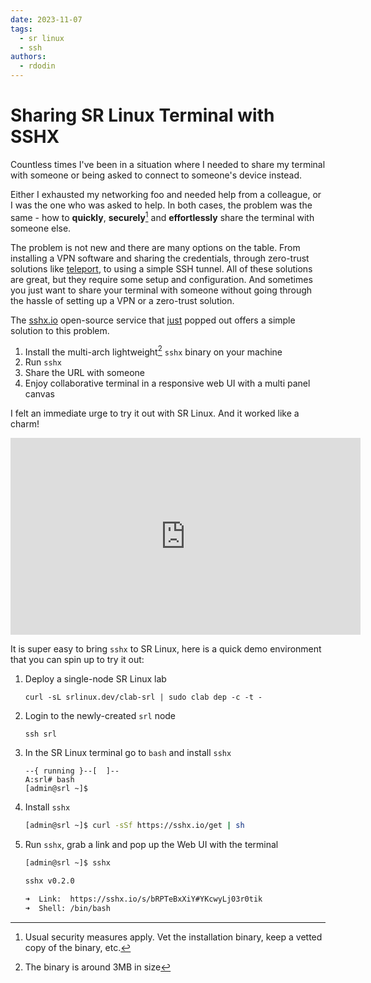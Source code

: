 ```yaml
---
date: 2023-11-07
tags:
  - sr linux
  - ssh
authors:
  - rdodin
---
```


# Sharing SR Linux Terminal with SSHX

Countless times I've been in a situation where I needed to share my terminal with someone or being asked to connect to someone's device instead.

Either I exhausted my networking foo and needed help from a colleague, or I was the one who was asked to help. In both cases, the problem was the same - how to **quickly**, **securely**[^1] and **effortlessly** share the terminal with someone else.

The problem is not new and there are many options on the table. From installing a VPN software and sharing the credentials, through zero-trust solutions like [teleport](https://goteleport.com/), to using a simple SSH tunnel. All of these solutions are great, but they require some setup and configuration. And sometimes you just want to share your terminal with someone without going through the hassle of setting up a VPN or a zero-trust solution.

The [sshx.io](https://sshx.io) open-source service that [just](https://twitter.com/ekzhang1/status/1721288674204131523) popped out offers a simple solution to this problem.

1. Install the multi-arch lightweight[^2] `sshx` binary on your machine
2. Run `sshx`
3. Share the URL with someone
4. Enjoy collaborative terminal in a responsive web UI with a multi panel canvas

I felt an immediate urge to try it out with SR Linux. And it worked like a charm!

<div class="iframe-container">
<iframe width="560" height="315" src="https://www.youtube.com/embed/-BByXtL6dNo?si=vkvZUUPsxg7GdF6R" title="Sharing SR Linux Terminal with SSHX" frameborder="0" allow="accelerometer; autoplay; clipboard-write; encrypted-media; gyroscope; picture-in-picture; web-share" allowfullscreen></iframe>
</div>

<!-- more -->

It is super easy to bring `sshx` to SR Linux, here is a quick demo environment that you can spin up to try it out:

1. Deploy a single-node SR Linux lab

    ```
    curl -sL srlinux.dev/clab-srl | sudo clab dep -c -t -
    ```

2. Login to the newly-created `srl` node

    ```
    ssh srl
    ```

3. In the SR Linux terminal go to `bash` and install `sshx`

    ```srl
    --{ running }--[  ]--
    A:srl# bash
    [admin@srl ~]$
    ```

4. Install `sshx`

    ```bash
    [admin@srl ~]$ curl -sSf https://sshx.io/get | sh
    ```

5. Run `sshx`, grab a link and pop up the Web UI with the terminal

    ```bash
    [admin@srl ~]$ sshx

    sshx v0.2.0

    ➜  Link:  https://sshx.io/s/bRPTeBxXiY#YKcwyLj03r0tik
    ➜  Shell: /bin/bash
    ```

[^1]: Usual security measures apply. Vet the installation binary, keep a vetted copy of the binary, etc.
[^2]: The binary is around 3MB in size
